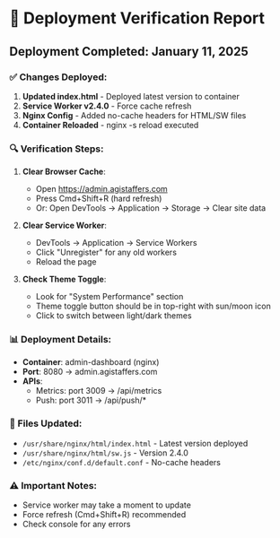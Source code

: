 # 🚀 Deployment Verification Report

## Deployment Completed: January 11, 2025

### ✅ Changes Deployed:
1. **Updated index.html** - Deployed latest version to container
2. **Service Worker v2.4.0** - Force cache refresh
3. **Nginx Config** - Added no-cache headers for HTML/SW files
4. **Container Reloaded** - nginx -s reload executed

### 🔍 Verification Steps:
1. **Clear Browser Cache**:
   - Open https://admin.agistaffers.com
   - Press Cmd+Shift+R (hard refresh)
   - Or: Open DevTools → Application → Storage → Clear site data

2. **Clear Service Worker**:
   - DevTools → Application → Service Workers
   - Click "Unregister" for any old workers
   - Reload the page

3. **Check Theme Toggle**:
   - Look for "System Performance" section
   - Theme toggle button should be in top-right with sun/moon icon
   - Click to switch between light/dark themes

### 📊 Deployment Details:
- **Container**: admin-dashboard (nginx)
- **Port**: 8080 → admin.agistaffers.com
- **APIs**: 
  - Metrics: port 3009 → /api/metrics
  - Push: port 3011 → /api/push/*

### 🔧 Files Updated:
- `/usr/share/nginx/html/index.html` - Latest version deployed
- `/usr/share/nginx/html/sw.js` - Version 2.4.0
- `/etc/nginx/conf.d/default.conf` - No-cache headers

### ⚠️ Important Notes:
- Service worker may take a moment to update
- Force refresh (Cmd+Shift+R) recommended
- Check console for any errors